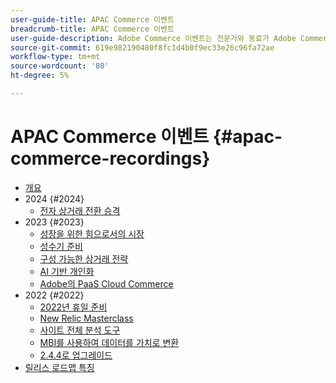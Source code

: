 ```yaml
---
user-guide-title: APAC Commerce 이벤트
breadcrumb-title: APAC Commerce 이벤트
user-guide-description: Adobe Commerce 이벤트는 전문가와 동료가 Adobe Commerce 사용 방법에 대한 생각과 아이디어를 공유한 비디오 라이브러리입니다.
source-git-commit: 619e982190480f8fc1d4b0f9ec33e26c96fa72ae
workflow-type: tm+mt
source-wordcount: '80'
ht-degree: 5%

---
```



# APAC Commerce 이벤트 {#apac-commerce-recordings}

+ [개요](overview.md)
+ 2024 {#2024}
   + [전자 상거래 전환 승격](2024/ecommerce-conversions.md)
+ 2023 {#2023}
   + [성장을 위한 힘으로서의 시장](2023/marketplaces.md)
   + [성수기 준비](2023/peak-season-prep.md)
   + [구성 가능한 상거래 전략](2023/composable-commerce.md)
   + [AI 기반 개인화](2023/ai-personalisation.md)
   + [Adobe의 PaaS Cloud Commerce](2023/adobes-paas-cloud-commerce.md)
+ 2022 {#2022}
   + [2022년 휴일 준비](2022/holiday.md)
   + [New Relic Masterclass](2022/new-relic.md)
   + [사이트 전체 분석 도구](2022/analysis-tool.md)
   + [MBI를 사용하여 데이터를 가치로 변환](2022/mbi.md)
   + [2.4.4로 업그레이드](2022/upgrade.md)
+ [릴리스 로드맵 특징](release-highlights.md)

<!--+ Commerce Events {#commerce-events}
  + [Overview](commerce-events/overview.md)
  + 2022 {#2022}
    + [Top Tips and Tricks for Adobe Campaign Standard](customer-journeys/2022/tips-and-tricks.md)
    + [Develop and customize data models in Adobe [!DNL Campaign Classic]](customer-journeys/2022/data-models.md)

+ Data and insights {#commerce-release-updates}
  + [Overview](commerce-release-updates/overview.md)
  + 2022 {#2022}
    + [Innovations and trends](data-and-insights/2022/innovations.md)
    + [Sensei and Analysis Workspace](data-and-insights/2022/sensei.md)
    + [Personalize and automate with Adobe Target](data-and-insights/2022/personalize.md)
    + [Analytics and Target applications for Mobile and Apps](data-and-insights/2022/mobile-and-apps.md)
    + [Cross Device Analytics and Customer Journey Analytics](data-and-insights/2022/cross-device-analytics.md) -->